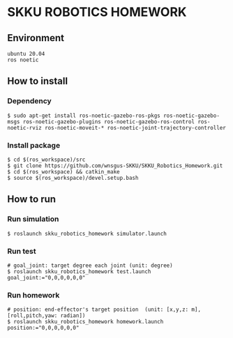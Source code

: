 # SKKU ROBOTICS HOMEWORK

## Environment

    ubuntu 20.04
    ros noetic

## How to install

### Dependency

    $ sudo apt-get install ros-noetic-gazebo-ros-pkgs ros-noetic-gazebo-msgs ros-noetic-gazebo-plugins ros-noetic-gazebo-ros-control ros-noetic-rviz ros-noetic-moveit-* ros-noetic-joint-trajectory-controller

### Install package

    $ cd $(ros_workspace)/src
    $ git clone https://github.com/wnsgus-SKKU/SKKU_Robotics_Homework.git
    $ cd $(ros_workspace) && catkin_make
    $ source $(ros_workspace)/devel.setup.bash

## How to run

### Run simulation

    $ roslaunch skku_robotics_homework simulator.launch

### Run test

    # goal_joint: target degree each joint (unit: degree)
    $ roslaunch skku_robotics_homework test.launch goal_joint:="0,0,0,0,0,0"

### Run homework

    # position: end-effector's target position  (unit: [x,y,z: m], [roll,pitch,yaw: radian])
    $ roslaunch skku_robotics_homework homework.launch position:="0,0,0,0,0,0"



    

